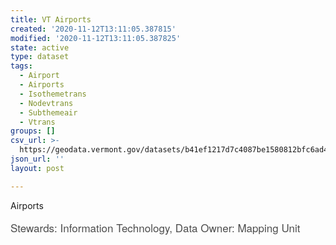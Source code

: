 ```yaml
---
title: VT Airports
created: '2020-11-12T13:11:05.387815'
modified: '2020-11-12T13:11:05.387825'
state: active
type: dataset
tags:
  - Airport
  - Airports
  - Isothemetrans
  - Nodevtrans
  - Subthemeair
  - Vtrans
groups: []
csv_url: >-
  https://geodata.vermont.gov/datasets/b41ef1217d7c4087be1580812bfc6ad4_29.csv?outSR=%7B%22latestWkid%22%3A32145%2C%22wkid%22%3A32145%7D
json_url: ''
layout: post

---
```

Airports<div><span style='color: rgb(77, 77, 77); font-family: &quot;Avenir Next W01&quot;, &quot;Avenir Next W00&quot;, &quot;Avenir Next&quot;, Avenir, &quot;Helvetica Neue&quot;, Helvetica, Arial, sans-serif; font-size: 17px;'>Stewards: Information Technology, Data Owner: Mapping Unit</span><br /></div>
